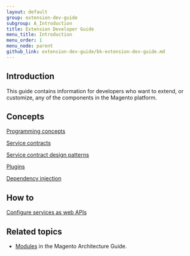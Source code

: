 ```yaml
---
layout: default
group: extension-dev-guide
subgroup: A_Introduction
title: Extension Developer Guide
menu_title: Introduction
menu_order: 1
menu_node: parent
github_link: extension-dev-guide/bk-extension-dev-guide.md
---
```

<h2 id="overview-introduction">Introduction</h2>
This guide contains information for developers who want to extend, or customize, any of the components in the Magento platform. 

<h2 id="api-concepts">Concepts</h2>
<dl>
<dt>
   <p><a href="{{ site.gdeurl }}extension-dev-guide/api-concepts.html">Programming concepts</a></p>
</dt>
<dt>
   <p><a href="{{ site.gdeurl }}extension-dev-guide/service-contracts/service-contracts.html">Service contracts</a></p>
</dt>
<dt>
   <p><a href="{{ site.gdeurl }}extension-dev-guide/service-contracts/design-patterns.html">Service contract design patterns</a></p>
</dt>
<dt>
  <p><a href="{{ site.gdeurl }}config-guide/config/plugins.html">Plugins</a></p>
</dt>
<dt>
  <p><a href="{{ site.gdeurl }}config-guide/config/depend-inj.html">Dependency injection</a></p>
</dt>
<!--
   <dt>
                       <p><a href="{{ site.gdeurl }}extension-dev-guide/service-contracts/add-later/service-domain-guidelines.html">Guidelines for domain and service layers</a></p>
                  </dt>
                  </dl>
    -->
<!--
   <dt>
                     <p><a href="{{ site.gdeurl }}extension-dev-guide/service-contracts/add-later/service-create-example.html">Create a service - example</a></p>
                  </dt>
    -->
<h2 id="api-concepts">How to</h2>
<dl>
   <dt>
      <p><a href="{{ site.gdeurl }}extension-dev-guide/service-contracts/service-to-web-service.html">Configure services as web APIs</a></p>
   </dt>
</dl>

<h2 id="m2arch-related">Related topics</h2>
<ul>
   <li><a href="{{ site.gdeurl }}architecture/modules/mod_intro.html">Modules</a> in the Magento Architecture Guide.</li>
   </ul>
